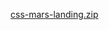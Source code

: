 [css-mars-landing.zip](https://github.com/Raosahil1234/Landing.89/files/13796453/css-mars-landing.zip)
